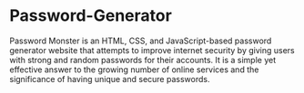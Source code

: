 # Password-Generator
 Password Monster is an HTML, CSS, and JavaScript-based password generator website that attempts to improve internet security by giving users with strong and random passwords for their accounts. It is a simple yet effective answer to the growing number of online services and the significance of having unique and secure passwords.
